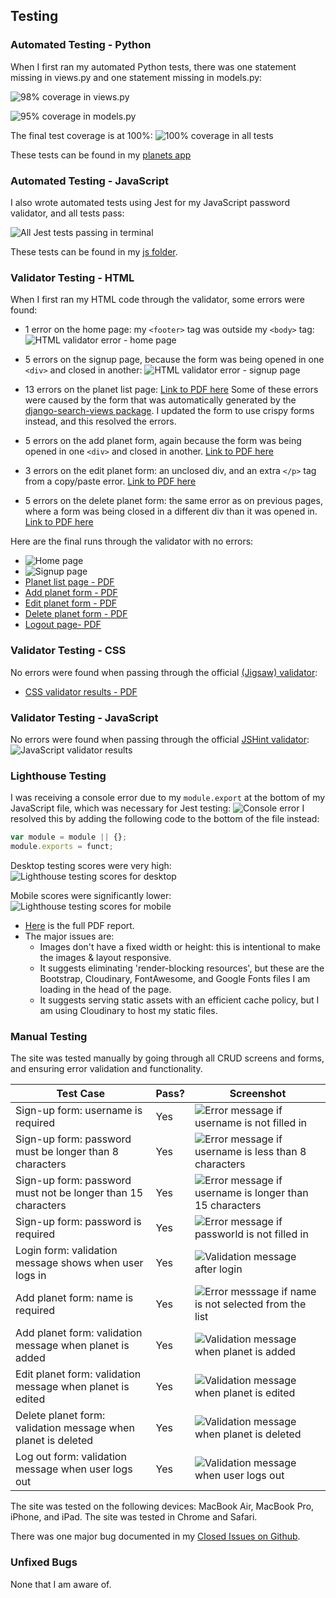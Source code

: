 ## Testing 

### Automated Testing - Python
When I first ran my automated Python tests, there was one statement missing in views.py and one statement missing in models.py:

![98% coverage in views.py](static/readme/coverage-views-1.png)

![95% coverage in models.py](static/readme/coverage-models-1.png)

The final test coverage is at 100%:
![100% coverage in all tests](static/readme/coverage-final.png)


These tests can be found in my [planets app](https://github.com/StephHjar/me1-planet-tracker/tree/main/planets)

### Automated Testing - JavaScript
I also wrote automated tests using Jest for my JavaScript password validator, and all tests pass:

![All Jest tests passing in terminal](static/readme/jest-tests.png)

These tests can be found in my [js folder](https://github.com/StephHjar/me1-planet-tracker/tree/main/static/js/tests).

### Validator Testing - HTML
When I first ran my HTML code through the validator, some errors were found:

- 1 error on the home page: my ```<footer>``` tag was outside my ```<body>``` tag:
![HTML validator error - home page](static/readme/html-validator-error.png)

- 5 errors on the signup page, because the form was being opened in one ```<div>``` and closed in another:
![HTML validator error - signup page](static/readme/html-validator-error2.png)

- 13 errors on the planet list page:
[Link to PDF here](static/readme/html-validator-error3.pdf)
Some of these errors were caused by the form that was automatically generated by the [django-search-views package](https://pypi.org/project/django-search-views/). I updated the form to use crispy forms instead, and this resolved the errors.

- 5 errors on the add planet form, again because the form was being opened in one ```<div>``` and closed in another. 
[Link to PDF here](static/readme/html-validator-error4.pdf)

- 3 errors on the edit planet form: an unclosed div, and an extra ```</p>``` tag from a copy/paste error.
[Link to PDF here](static/readme/html-validator-error-5.pdf)

- 5 errors on the delete planet form: the same error as on previous pages, where a form was being closed in a different div than it was opened in.
[Link to PDF here](static/readme/html-validator-error-6.pdf)

Here are the final runs through the validator with no errors:
- ![Home page](static/readme/html-validator-home.png)
- ![Signup page](static/readme/html-validator-signup.png)
- [Planet list page - PDF](static/readme/html-validator-planet-list.pdf)
- [Add planet form - PDF ](static/readme/html-validator-add-planet.pdf)
- [Edit planet form - PDF](static/readme/html-validator-edit-planet.pdf)
- [Delete planet form - PDF](static/readme/html-validator-delete-planet.pdf)
- [Logout page- PDF](static/readme/html-validator-logout.pdf)

### Validator Testing - CSS
No errors were found when passing through the official [(Jigsaw) validator](https://jigsaw.w3.org/css-validator/):
- [CSS validator results - PDF](static/readme/css-validator.pdf)

### Validator Testing - JavaScript
No errors were found when passing through the official [JSHint validator](https://jshint.com/):
![JavaScript validator results](static/readme/js-validator.png)

### Lighthouse Testing
I was receiving a console error due to my ```module.export``` at the bottom of my JavaScript file, which was necessary for Jest testing:
![Console error](static/readme/console-error.png)
I resolved this by adding the following code to the bottom of the file instead:
```javascript
var module = module || {};
module.exports = funct;
```
Desktop testing scores were very high:
![Lighthouse testing scores for desktop](static/readme/lighthouse-desktop.png)

Mobile scores were significantly lower:
![Lighthouse testing scores for mobile](static/readme/lighthouse-mobile.png)
- [Here](static/readme/lighthouse-mobile-report.pdf) is the full PDF report.
- The major issues are:
  - Images don't have a fixed width or height: this is intentional to make the images & layout responsive.
  - It suggests eliminating 'render-blocking resources', but these are the Bootstrap, Cloudinary, FontAwesome, and Google Fonts files I am loading in the head of the page.
  - It suggests serving static assets with an efficient cache policy, but I am using Cloudinary to host my static files.


### Manual Testing

The site was tested manually by going through all CRUD screens and forms, and ensuring error validation and functionality. 

| Test Case | Pass? | Screenshot |
|-----------|-------|------------|
|Sign-up form: username is required|Yes|![Error message if username is not filled in](static/readme/test-signup-username.png)|
|Sign-up form: password must be longer than 8 characters|Yes|![Error message if username is less than 8 characters](static/readme/test-signup-password-8.jpg)|
|Sign-up form: password must not be longer than 15 characters|Yes|![Error message if username is longer than 15 characters](static/readme/test-signup-password-15.png)|
|Sign-up form: password is required|Yes|![Error message if passworld is not filled in](static/readme/test-signup-password.jpg)|
|Login form: validation message shows when user logs in|Yes|![Validation message after login](static/readme/test-login-message.png)|
|Add planet form: name is required|Yes|![Error messsage if name is not selected from the list](static/readme/test-add-planet-name.jpg)|
|Add planet form: validation message when planet is added|Yes|![Validation message when planet is added](static/readme/test-add-planet-validation.jpg)|
|Edit planet form: validation message when planet is edited|Yes|![Validation message when planet is edited](static/readme/test-edit-planet-validation.png)|
|Delete planet form: validation message when planet is deleted|Yes|![Validation message when planet is deleted](static/readme/test-delete-planet-validation.jpg)|
|Log out form: validation message when user logs out|Yes|![Validation message when user logs out](static/readme/test-sign-out-validation.jpg)|

The site was tested on the following devices: MacBook Air, MacBook Pro, iPhone, and iPad. The site was tested in Chrome and Safari.

There was one major bug documented in my [Closed Issues on Github](https://github.com/StephHjar/me1-planet-tracker/issues?q=is%3Aissue+is%3Aclosed).

### Unfixed Bugs

None that I am aware of.